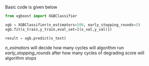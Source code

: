 ---
---

Basic code is given below
```python
from xgboost import XGBClassifier

xgb = XGBClassifier(n_estimators=500, early_stopping_rounds=5)
xgb.fit(x_train,y_train,eval_set=[(x_val,y_val)])

result = xgb.predict(x_test)
```
*n_esimators* will decide how many cycles will algorithm run
*early_stopping_rounds* after how many cycles of degrading score will algorithm stops